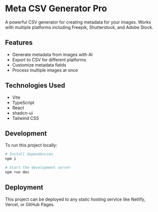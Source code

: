 
# Meta CSV Generator Pro

A powerful CSV generator for creating metadata for your images. Works with multiple platforms including Freepik, Shutterstock, and Adobe Stock.

## Features

- Generate metadata from images with AI
- Export to CSV for different platforms
- Customize metadata fields
- Process multiple images at once

## Technologies Used

- Vite
- TypeScript
- React
- shadcn-ui
- Tailwind CSS

## Development

To run this project locally:

```sh
# Install dependencies
npm i

# Start the development server
npm run dev
```

## Deployment

This project can be deployed to any static hosting service like Netlify, Vercel, or GitHub Pages.
